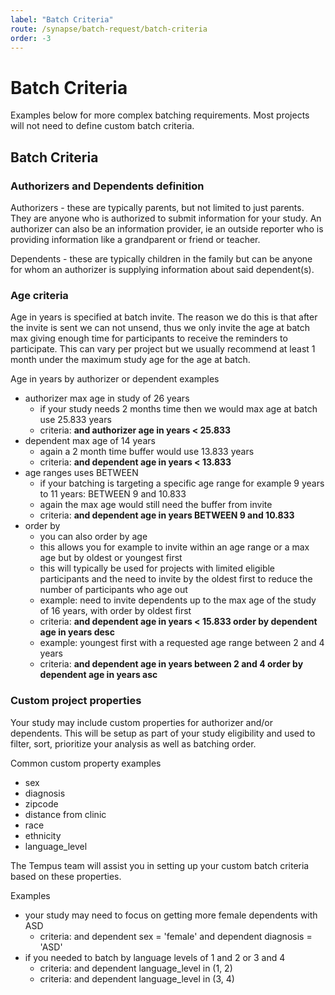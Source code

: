 ```yaml
---
label: "Batch Criteria"
route: /synapse/batch-request/batch-criteria
order: -3
---
```

# Batch Criteria

Examples below for more complex batching requirements. Most projects will not need to define custom batch criteria.

## Batch Criteria

### Authorizers and Dependents definition

Authorizers - these are typically parents, but not limited to just parents. They are anyone who is authorized to submit information for your study. An authorizer can also be an information provider, ie an outside reporter who is providing information like a grandparent or friend or teacher.

Dependents - these are typically children in the family but can be anyone for whom an authorizer is supplying information about said dependent(s).

### Age criteria

Age in years is specified at batch invite. The reason we do this is that after the invite is sent we can not unsend, thus we only invite the age at batch max giving enough time for participants to receive the reminders to participate. This can vary per project but we usually recommend at least 1 month under the maximum study age for the age at batch.

Age in years by authorizer or dependent examples

- authorizer max age in study of 26 years
    -   if your study needs 2 months time then we would max age at batch use 25.833 years
    -   criteria: **and authorizer age in years < 25.833**     
- dependent max age of 14 years
    - again a 2 month time buffer would use 13.833 years
    - criteria: **and dependent age in years < 13.833**
- age ranges uses BETWEEN
    - if your batching is targeting a specific age range for example 9 years to 11 years: BETWEEN 9 and 10.833
    - again the max age would still need the buffer from invite
    - criteria: **and dependent age in years BETWEEN 9 and 10.833**
-   order by
    - you can also order by age
    - this allows you for example to invite within an age range or a max age but by oldest or youngest first
    - this will typically be used for projects with limited eligible participants and the need to invite by the oldest first to reduce the number of participants who age out
    - example: need to invite dependents up to the max age of the study of 16 years, with order by oldest first
    - criteria: **and dependent age in years < 15.833 order by dependent age in years desc**
    - example: youngest first with a requested age range between 2 and 4 years
    - criteria: **and dependent age in years between 2 and 4 order by dependent age in years asc**

### Custom project properties

Your study may include custom properties for authorizer and/or dependents. This will be setup as part of your study eligibility and used to filter, sort, prioritize your analysis as well as batching order.

Common custom property examples

- sex
- diagnosis
- zipcode
- distance from clinic
- race
- ethnicity
- language_level

The Tempus team will assist you in setting up your custom batch criteria based on these properties.

Examples

- your study may need to focus on getting more female dependents with ASD
    - criteria: and dependent sex = 'female' and dependent diagnosis = 'ASD'
- if you needed to batch by language levels of 1 and 2 or 3 and 4
    - criteria: and dependent language_level in (1, 2)
    - criteria: and dependent language_level in (3, 4)
